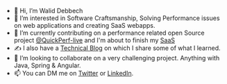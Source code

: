 - 👋 Hi, I’m Walid Debbech 
- 👀 I’m interested in Software Craftsmanship, Solving Performance issues on web applications and creating SaaS webapps.
- 🌱 I’m currently contributing on a performance related open Source project [@QuickPerf-live](https://github.com/quick-perf/quickperf-live) and I'm about to finish my [SaaS](https://app.skillometrics.com)
- ✍️ I also have a [Technical Blog](https://debbeca.github.io/) on which I share some of what I learned.
- 💞️ I’m looking to collaborate on a very challenging project. Anything with Java, Spring & Angular. 
- 📫 You can DM me on [Twitter](https://twitter.com/DebbechWalid?t=S--z2xJ4kxRZW9HaDGjspw&s=09) or [LinkedIn](https://www.linkedin.com/in/walid-debbech-902b74172).

<!---
debbeca/debbeca is a ✨ special ✨ repository because its `README.md` (this file) appears on your GitHub profile.
You can click the Preview link to take a look at your changes.
--->
